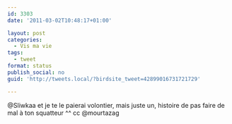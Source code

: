 ```yaml
---
id: 3303
date: '2011-03-02T10:48:17+01:00'

layout: post
categories:
  - Vis ma vie
tags:
  - tweet
format: status
publish_social: no
guid: 'http://tweets.local/?birdsite_tweet=42899016731721729'

---
```


@Sliwkaa et je te le paierai volontier, mais juste un, histoire de pas faire de mal à ton squatteur ^^ cc @mourtazag